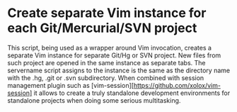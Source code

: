 # Create separate Vim instance for each Git/Mercurial/SVN project

This script, being used as a wrapper around Vim invocation, creates a separate Vim instance for separate Git/Hg or SVN project. New files from such project are opened in the same instance as separate tabs.
The servername script assigns to the instance is the same as the directory name with the .hg, .git or .svn subdirectory.
When combined with session management plugin such as [vim-session][https://github.com/xolox/vim-session] it allows to create a truly standalone development environments for standalone projects when doing some serious multitasking.


